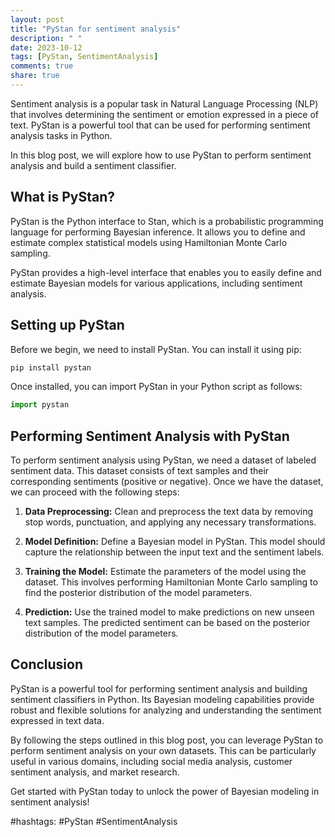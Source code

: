 ```yaml
---
layout: post
title: "PyStan for sentiment analysis"
description: " "
date: 2023-10-12
tags: [PyStan, SentimentAnalysis]
comments: true
share: true
---
```


Sentiment analysis is a popular task in Natural Language Processing (NLP) that involves determining the sentiment or emotion expressed in a piece of text. PyStan is a powerful tool that can be used for performing sentiment analysis tasks in Python.

In this blog post, we will explore how to use PyStan to perform sentiment analysis and build a sentiment classifier.

## What is PyStan?

PyStan is the Python interface to Stan, which is a probabilistic programming language for performing Bayesian inference. It allows you to define and estimate complex statistical models using Hamiltonian Monte Carlo sampling.

PyStan provides a high-level interface that enables you to easily define and estimate Bayesian models for various applications, including sentiment analysis.

## Setting up PyStan

Before we begin, we need to install PyStan. You can install it using pip:

```python
pip install pystan
```

Once installed, you can import PyStan in your Python script as follows:

```python
import pystan
```

## Performing Sentiment Analysis with PyStan

To perform sentiment analysis using PyStan, we need a dataset of labeled sentiment data. This dataset consists of text samples and their corresponding sentiments (positive or negative). Once we have the dataset, we can proceed with the following steps:

1. **Data Preprocessing:** Clean and preprocess the text data by removing stop words, punctuation, and applying any necessary transformations.

2. **Model Definition:** Define a Bayesian model in PyStan. This model should capture the relationship between the input text and the sentiment labels.

3. **Training the Model:** Estimate the parameters of the model using the dataset. This involves performing Hamiltonian Monte Carlo sampling to find the posterior distribution of the model parameters.

4. **Prediction:** Use the trained model to make predictions on new unseen text samples. The predicted sentiment can be based on the posterior distribution of the model parameters.

## Conclusion

PyStan is a powerful tool for performing sentiment analysis and building sentiment classifiers in Python. Its Bayesian modeling capabilities provide robust and flexible solutions for analyzing and understanding the sentiment expressed in text data.

By following the steps outlined in this blog post, you can leverage PyStan to perform sentiment analysis on your own datasets. This can be particularly useful in various domains, including social media analysis, customer sentiment analysis, and market research.

Get started with PyStan today to unlock the power of Bayesian modeling in sentiment analysis!

#hashtags: #PyStan #SentimentAnalysis